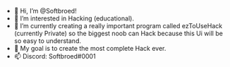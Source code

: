 - 👋 Hi, I’m @Softbroed!
- 👀 I’m interested in Hacking (educational).
- 🌱 I’m currently creating a really important program called ezToUseHack (currently Private)
     so the biggest noob can Hack because this Ui will be so easy to understand.
- 💞️ My goal is to create the most complete Hack ever.
- 📫 Discord: Softbroed#0001

<!---
Softbroed/Softbroed is a ✨ special ✨ repository because its `README.md` (this file) appears on your GitHub profile.
You can click the Preview link to take a look at your changes.
--->
